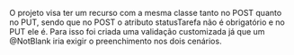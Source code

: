 O projeto visa ter um recurso com a mesma classe tanto no POST quanto no PUT, sendo que no POST o atributo statusTarefa não é obrigatório e no PUT ele é. 
Para isso foi criada uma validação customizada já que um @NotBlank iria exigir o preenchimento nos dois cenários.
